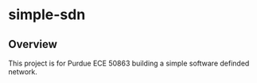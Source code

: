 # simple-sdn

## Overview
This project is for Purdue ECE 50863 building a simple software definded network.